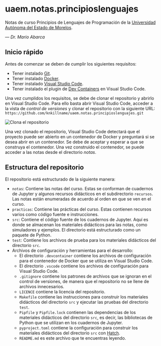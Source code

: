 # uaem.notas.principioslenguajes
Notas de curso Principios de Lenguajes de Programación de la [Universidad
Autónoma del Estado de Morelos][1].

— *Dr. Mario Abarca*

## Inicio rápido
Antes de comenzar se deben de cumplir los siguientes requisitos:
- Tener instalado [Git][2].
- Tener instalado [Docker][3].
- Tener instalado [Visual Studio Code][4].
- Tener instalado el plugin de [Dev Containers][5] en Visual Studio Code.

Una vez cumplidos los requisitos, se debe de clonar el repositorio y abrirlo en
Visual Studio Code.
Para ello basta abrir Visual Studio Code, acceder a la vista de *control de
versiones* y clonar el repositorio con la siguiente URL:
`https://github.com/knkillname/uaem.notas.principioslenguajes.git`

![Clona el repositorio](https://code.visualstudio.com/assets/docs/sourcecontrol/intro/github-clone.png)

Una vez clonado el repositorio, Visual Studio Code detectará que el proyecto
puede ser abierto en un contenedor de Docker y preguntará si se desea abrir en
un contenedor.
Se debe de aceptar y esperar a que se construya el contenedor.
Una vez construido el contenedor, se puede acceder a las notas desde el
directorio *notas*.

## Estructura del repositorio
El repositorio está estructurado de la siguiente manera:
- `notas`: Contiene las notas del curso.
  Estas se conforman de cuadernos de Jupyter y algunos recursos didácticos en el
  subdirectorio `recursos`.
  Las notas están enumeradas de acuerdo al orden en que se ven en el curso.
- `practicas`: Contiene las prácticas del curso. Estas contienen recursos
  varios como código fuente e instrucciones.
- `src`: Contiene el código fuente de los cuadernos de Jupyter. Aquí es donde
  se almacenan los materiales didácticos para las notas, como simuladores y
  ejemplos. El directorio está estructurado como un paquete de Python.
- `test`: Contiene los archivos de prueba para los materiales didácticos del
  directorio `src`.
- Archivos de configuración y herramientas para el desarrollo:
  - El directorio `.devcontainer` contiene los archivos de configuración para
    el contenedor de Docker que se utiliza en Visual Studio Code.
  - El directorio `.vscode` contiene los archivos de configuración para
    Visual Studio Code.
  - `.gitignore` contiene los patrones de archivos que se ignoran en el
    control de versiones, de manera que el repositorio no se llene de archivos
    innecesarios.
  - `LICENCE` contiene la licencia del repositorio.
  - `Makefile` contiene las instrucciones para construir los materiales
    didácticos del directorio `src` y ejecutar las pruebas del directorio
    `test`.
  - `Pipfile` y `Pipfile.lock` contienen las dependencias de los materiales
    didácticos del directorio `src`, es decir, las bibliotecas de Python que
    se utilizan en los cuadernos de Jupyter.
  - `pyproject.toml` contiene la configuración para construir los materiales
    didácticos del directorio `src` con [Hatch][6].
  - `README.md` es este archivo que te encuentras leyendo.
  


[1]: https://www.uaem.mx/
[2]: https://git-scm.com/
[3]: https://www.docker.com/
[4]: https://code.visualstudio.com/
[5]: https://marketplace.visualstudio.com/items?itemName=ms-vscode-remote.remote-containers
[6]: https://hatch.pypa.io/